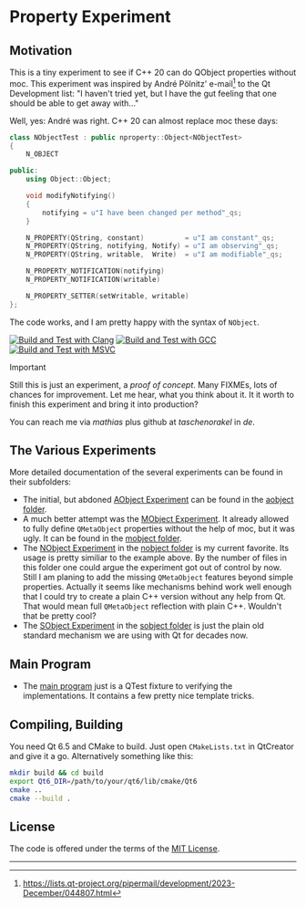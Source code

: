 # Property Experiment

## Motivation

This is a tiny experiment to see if C++ 20 can do QObject properties without moc.
This experiment was inspired by André Pölnitz' e-mail[^1] to the Qt Development
list: "I haven't tried yet, but I have the gut feeling that one should be able
to get away with..."

Well, yes: André was right. C++ 20 can almost replace moc these days:

``` C++
class NObjectTest : public nproperty::Object<NObjectTest>
{
    N_OBJECT

public:
    using Object::Object;

    void modifyNotifying()
    {
        notifying = u"I have been changed per method"_qs;
    }

    N_PROPERTY(QString, constant)          = u"I am constant"_qs;
    N_PROPERTY(QString, notifying, Notify) = u"I am observing"_qs;
    N_PROPERTY(QString, writable,  Write)  = u"I am modifiable"_qs;

    N_PROPERTY_NOTIFICATION(notifying)
    N_PROPERTY_NOTIFICATION(writable)

    N_PROPERTY_SETTER(setWritable, writable)
};
```

The code works, and I am pretty happy with the syntax of `NObject`.

[![Build and Test with Clang](https://github.com/hasselmm/PropertyExperiment/actions/workflows/autotest-clang.yml/badge.svg)](https://github.com/hasselmm/PropertyExperiment/actions/workflows/autotest-clang.yml)
[![Build and Test with GCC](https://github.com/hasselmm/PropertyExperiment/actions/workflows/autotest-gcc.yml/badge.svg)](https://github.com/hasselmm/PropertyExperiment/actions/workflows/cmake-autotest-gccl)
[![Build and Test with MSVC](https://github.com/hasselmm/PropertyExperiment/actions/workflows/autotest-msvc.yml/badge.svg)](https://github.com/hasselmm/PropertyExperiment/actions/workflows/autotest-msvc.yml)

> [!IMPORTANT]
> Still this is just an experiment, a _proof of concept_. Many FIXMEs,
> lots of chances for improvement. Let me hear, what you think about it.
> It it worth to finish this experiment and bring it into production?

You can reach me via _mathias_ plus github at _taschenorakel_ in _de_.

## The Various Experiments

More detailed documentation of the several experiments
can be found in their subfolders:

* The initial, but abdoned [AObject Experiment](aobject/README.md)
  can be found in the [aobject folder](aobject).
* A much better attempt was the [MObject Experiment](mobject/README.md).
  It already allowed to fully define `QMetaObject` properties without
  the help of moc, but it was ugly. It can be found in the
  [mobject folder](mobject).
* The [NObject Experiment](nobject/README.md) in the [nobject folder](nobject)
  is my current favorite. Its usage is pretty similiar to the example above.
  By the number of files in this folder one could argue the experiment got
  out of control by now. Still I am planing to add the missing `QMetaObject`
  features beyond simple properties. Actually it seems like mechanisms behind
  work well enough that I could try to create a plain C++ version without
  any help from Qt. That would mean full `QMetaObject` reflection with plain
  C++. Wouldn't that be pretty cool?
* The [SObject Experiment](sobject/README.md) in the [sobject folder](sobject)
  is just the plain old standard mechanism we are using with Qt for decades now.

## Main Program

* The [main program](main.cpp) just is a QTest fixture to verifying
  the implementations. It contains a few pretty nice template tricks.

## Compiling, Building

You need Qt 6.5 and CMake to build. Just open `CMakeLists.txt` in
QtCreator and give it a go. Alternatively something like this:

``` Bash
mkdir build && cd build
export Qt6_DIR=/path/to/your/qt6/lib/cmake/Qt6
cmake ..
cmake --build .
```

## License

The code is offered under the terms of the [MIT License](LICENSE).

---

[^1]: https://lists.qt-project.org/pipermail/development/2023-December/044807.html
